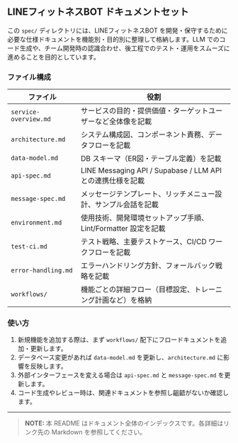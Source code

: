 ## LINEフィットネスBOT ドキュメントセット  

この `spec/` ディレクトリには、LINEフィットネスBOT を開発・保守するために必要な仕様ドキュメントを機能別・目的別に整理して格納します。LLM でのコード生成や、チーム開発時の認識合わせ、後工程でのテスト・運用をスムーズに進めることを目的としています。

### ファイル構成

| ファイル | 役割 |
| --- | --- |
| `service-overview.md` | サービスの目的・提供価値・ターゲットユーザーなど全体像を記載 |
| `architecture.md` | システム構成図、コンポーネント責務、データフローを記載 |
| `data-model.md` | DB スキーマ（ER図・テーブル定義）を記載 |
| `api-spec.md` | LINE Messaging API / Supabase / LLM API との連携仕様を記載 |
| `message-spec.md` | メッセージテンプレート、リッチメニュー設計、サンプル会話を記載 |
| `environment.md` | 使用技術、開発環境セットアップ手順、Lint/Formatter 設定を記載 |
| `test-ci.md` | テスト戦略、主要テストケース、CI/CD ワークフローを記載 |
| `error-handling.md` | エラーハンドリング方針、フォールバック戦略を記載 |
| `workflows/` | 機能ごとの詳細フロー（目標設定、トレーニング計画など）を格納 |

### 使い方
1. 新規機能を追加する際は、まず `workflows/` 配下にフロードキュメントを追加・更新します。
2. データベース変更があれば `data-model.md` を更新し、`architecture.md` に影響を反映します。
3. 外部インターフェースを変える場合は `api-spec.md` と `message-spec.md` を更新します。
4. コード生成やレビュー時は、関連ドキュメントを参照し齟齬がないか確認します。

---

> **NOTE:** 本 README はドキュメント全体のインデックスです。各詳細はリンク先の Markdown を参照してください。 